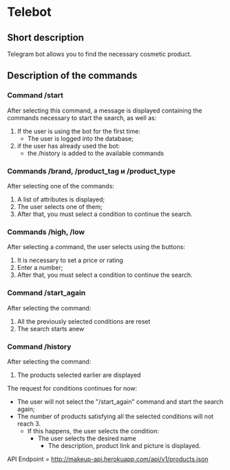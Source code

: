 # Telebot

## Short description
Telegram bot allows you to find the necessary cosmetic product.

## Description of the commands

### Command /start

  After selecting this command, a message is displayed containing the commands necessary to start the search, as well as:
1. If the user is using the bot for the first time:
   - The user is logged into the database;
2. if the user has already used the bot:
   - the /history is added to the available commands


### Commands /brand, /product_tag и /product_type

   After selecting one of the commands:
1. A list of attributes is displayed;
2. The user selects one of them;
3. After that, you must select a condition to continue the search.
   
### Commands /high, /low

   After selecting a command, the user selects using the buttons:
1. It is necessary to set a price or rating 
2. Enter a number; 
3. After that, you must select a condition to continue the search.
 
### Command /start_again
   After selecting the command:

1. All the previously selected conditions are reset
2. The search starts anew

### Command /history
   After selecting the command:
1. The products selected earlier are displayed


The request for conditions continues for now:

 - The user will not select the "/start_again" command and start the search again;
 - The number of products satisfying all the selected conditions will not reach 3.
   - If this happens, the user selects the condition: 
     - The user selects the desired name
       - The description, product link and picture is displayed.

API Endpoint = http://makeup-api.herokuapp.com/api/v1/products.json
 